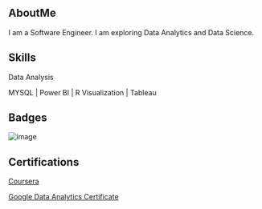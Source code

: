 ## AboutMe

I am a Software Engineer. I am exploring Data Analytics and Data Science.

## Skills

Data Analysis 

MYSQL | Power BI | R Visualization | Tableau 

## Badges
![image](https://user-images.githubusercontent.com/125576273/219851733-ad047a43-9331-4e36-91ae-657cc2cfa616.png)


## Certifications

[Coursera](https://www.coursera.org/) 

[Google Data Analytics Certificate](https://coursera.org/share/003ee4bf5d390bc5974dedbf8af2510d)

